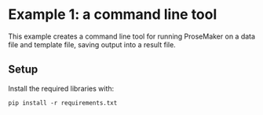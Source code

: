 
Example 1: a command line tool
==============================

This example creates a command line tool for running ProseMaker on a data file and template file, saving output into a result file.

Setup
-----

Install the required libraries with:

    pip install -r requirements.txt

